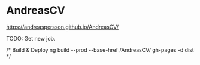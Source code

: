 # AndreasCV
https://andreaspersson.github.io/AndreasCV/

TODO: Get new job.

/* Build & Deploy
ng build --prod --base-href /AndreasCV/
gh-pages -d dist
*/

